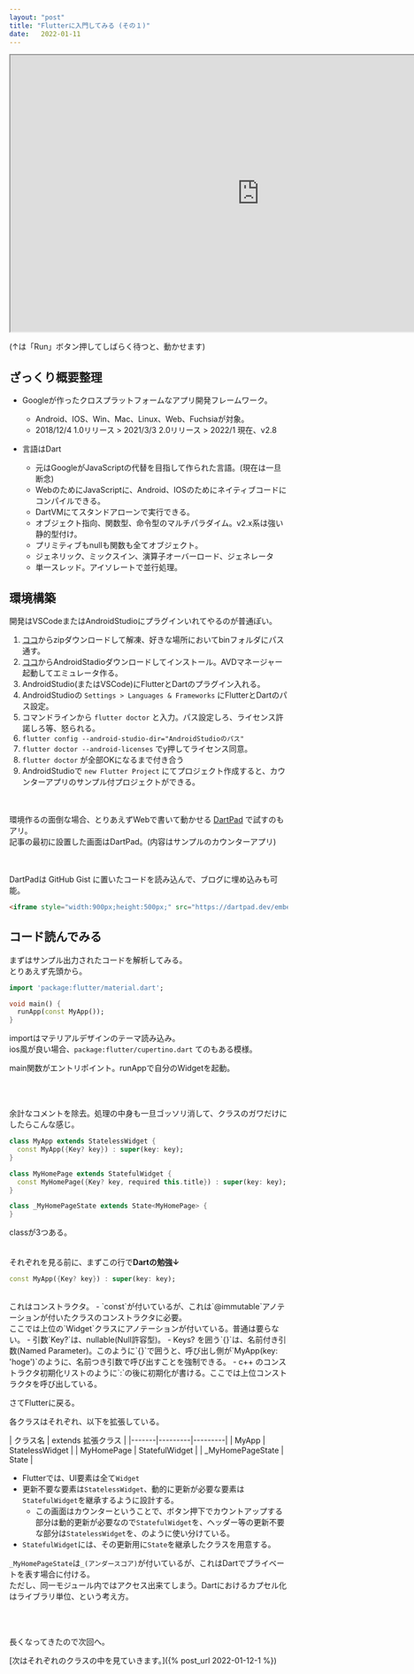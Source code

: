 ```yaml
---
layout: "post"
title: "Flutterに入門してみる (その１)"
date:   2022-01-11
---
```



<iframe style="width:900px;height:500px;" src="https://dartpad.dev/embed-flutter.html?id=d861e047ea25b4063699c2cc96ad8b66&split=80&theme=dark"></iframe>

(↑は「Run」ボタン押してしばらく待つと、動かせます)

## ざっくり概要整理

- Googleが作ったクロスプラットフォームなアプリ開発フレームワーク。
  - Android、IOS、Win、Mac、Linux、Web、Fuchsiaが対象。
  - 2018/12/4 1.0リリース > 2021/3/3 2.0リリース > 2022/1 現在、v2.8

- 言語はDart
  - 元はGoogleがJavaScriptの代替を目指して作られた言語。(現在は一旦断念)
  - WebのためにJavaScriptに、Android、IOSのためにネイティブコードにコンパイルできる。
  - DartVMにてスタンドアローンで実行できる。
  - オブジェクト指向、関数型、命令型のマルチパラダイム。v2.x系は強い静的型付け。
  - プリミティブもnullも関数も全てオブジェクト。
  - ジェネリック、ミックスイン、演算子オーバーロード、ジェネレータ
  - 単一スレッド。アイソレートで並行処理。

## 環境構築

開発はVSCodeまたはAndroidStudioにプラグインいれてやるのが普通ぽい。

1. [ココ](https://docs.flutter.dev/get-started/install)からzipダウンロードして解凍、好きな場所においてbinフォルダにパス通す。
1. [ココ](https://developer.android.com/studio/?hl=ja)からAndroidStadioダウンロードしてインストール。AVDマネージャー起動してエミュレータ作る。
1. AndroidStudio(またはVSCode)にFlutterとDartのプラグイン入れる。
1. AndroidStudioの `Settings > Languages & Frameworks` にFlutterとDartのパス設定。
1. コマンドラインから `flutter doctor` と入力。パス設定しろ、ライセンス許諾しろ等、怒られる。
1. `flutter config --android-studio-dir="AndroidStudioのパス"`
1. `flutter doctor --android-licenses` でy押してライセンス同意。
1. `flutter doctor` が全部OKになるまで付き合う
1. AndroidStudioで `new Flutter Project` にてプロジェクト作成すると、カウンターアプリのサンプル付プロジェクトができる。

<br><br>
環境作るの面倒な場合、とりあえずWebで書いて動かせる [DartPad](https://dartpad.dev/) で試すのもアリ。<br>
記事の最初に設置した画面はDartPad。(内容はサンプルのカウンターアプリ)

<br><br>
DartPadは GitHub Gist に置いたコードを読み込んで、ブログに埋め込みも可能。

```html
<iframe style="width:900px;height:500px;" src="https://dartpad.dev/embed-flutter.html?id=(GistのID)&split=80&theme=dark"></iframe>
```


## コード読んでみる

まずはサンプル出力されたコードを解析してみる。<br>
とりあえず先頭から。

```dart
import 'package:flutter/material.dart';

void main() {
  runApp(const MyApp());
}
```

importはマテリアルデザインのテーマ読み込み。<br>
ios風が良い場合、`package:flutter/cupertino.dart` てのもある模様。

main関数がエントリポイント。runAppで自分のWidgetを起動。

<br><br>

余計なコメントを除去。処理の中身も一旦ゴッソリ消して、クラスのガワだけにしたらこんな感じ。

```dart
class MyApp extends StatelessWidget {
  const MyApp({Key? key}) : super(key: key);
}

class MyHomePage extends StatefulWidget {
  const MyHomePage({Key? key, required this.title}) : super(key: key);
}

class _MyHomePageState extends State<MyHomePage> {
}
```

classが3つある。<br><br>
<br>
それぞれを見る前に、まずこの行で**Dartの勉強↓**
```dart
const MyApp({Key? key}) : super(key: key);
```
<br>
これはコンストラクタ。
- `const`が付いているが、これは`@immutable`アノテーションが付いたクラスのコンストラクタに必要。<br>ここでは上位の`Widget`クラスにアノテーションが付いている。普通は要らない。
- 引数`Key?`は、nullable(Null許容型)。
- Keys? を囲う`{}`は、名前付き引数(Named Parameter)。このように`{}`で囲うと、呼び出し側が`MyApp(key: 'hoge')`のように、名前つき引数で呼び出すことを強制できる。
- c++ のコンストラクタ初期化リストのように`:`の後に初期化が書ける。ここでは上位コンストラクタを呼び出している。


さてFlutterに戻る。<br>


各クラスはそれぞれ、以下を拡張している。

| クラス名 | extends 拡張クラス |
|-------|---------|---------|
| MyApp | StatelessWidget |
| MyHomePage | StatefulWidget |
| _MyHomePageState | State<MyHomePage> |


- Flutterでは、UI要素は全て`Widget`
- 更新不要な要素は`StatelessWidget`、動的に更新が必要な要素は`StatefulWidget`を継承するように設計する。
  - この画面はカウンターということで、ボタン押下でカウントアップする部分は動的更新が必要なので`StatefulWidget`を、ヘッダー等の更新不要な部分は`StatelessWidget`を、のように使い分けている。
- `StatefulWidget`には、その更新用に`State`を継承したクラスを用意する。

`_MyHomePageState`は`_(アンダースコア)`が付いているが、これはDartでプライベートを表す場合に付ける。<br>ただし、同一モジュール内ではアクセス出来てしまう。Dartにおけるカプセル化はライブラリ単位、という考え方。

<br><br>

長くなってきたので次回へ。

[次はそれぞれのクラスの中を見ていきます。]({% post_url 2022-01-12-1 %})